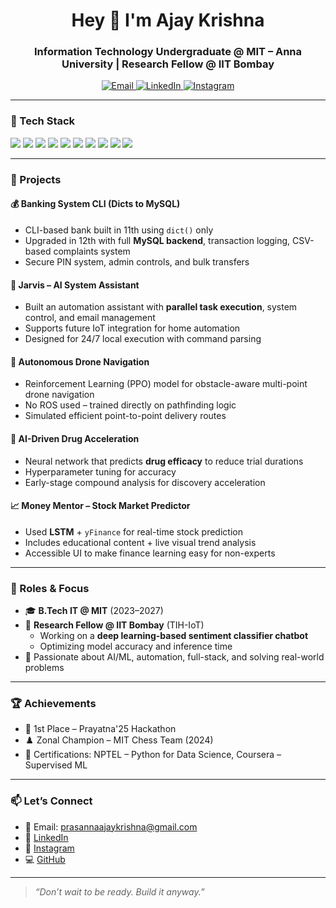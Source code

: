 <h1 align="center">Hey 👋 I'm Ajay Krishna</h1>
<h3 align="center">Information Technology Undergraduate @ MIT – Anna University | Research Fellow @ IIT Bombay</h3>

<p align="center">
  <a href="mailto:prasannaajaykrishna@gmail.com">
    <img src="https://img.shields.io/badge/Email-prasannaajaykrishna@gmail.com-red?style=flat-square&logo=gmail" alt="Email">
  </a>
  <a href="https://www.linkedin.com/in/ajay-krishna-588a1228b">
    <img src="https://img.shields.io/badge/LinkedIn-Ajay%20Krishna-blue?style=flat-square&logo=linkedin" alt="LinkedIn">
  </a>
  <a href="https://www.instagram.com/ajaykrishna_1256/">
    <img src="https://img.shields.io/badge/Instagram-@ajaykrishna_1256-E4405F?style=flat-square&logo=instagram&logoColor=white" alt="Instagram">
  </a>
</p>

---

### 🔧 Tech Stack

<p>
  <img src="https://img.shields.io/badge/Python-3776AB?style=for-the-badge&logo=python&logoColor=white"/>
  <img src="https://img.shields.io/badge/C-00599C?style=for-the-badge&logo=c&logoColor=white"/>
  <img src="https://img.shields.io/badge/C++-00599C?style=for-the-badge&logo=c%2B%2B&logoColor=white"/>
  <img src="https://img.shields.io/badge/JavaScript-F7DF1E?style=for-the-badge&logo=javascript&logoColor=black"/>
  <img src="https://img.shields.io/badge/SQL-316192?style=for-the-badge&logo=mysql&logoColor=white"/>
  <img src="https://img.shields.io/badge/MongoDB-4EA94B?style=for-the-badge&logo=mongodb&logoColor=white"/>
  <img src="https://img.shields.io/badge/Node.js-339933?style=for-the-badge&logo=nodedotjs&logoColor=white"/>
  <img src="https://img.shields.io/badge/React-61DAFB?style=for-the-badge&logo=react&logoColor=black"/>
  <img src="https://img.shields.io/badge/TensorFlow-FF6F00?style=for-the-badge&logo=tensorflow&logoColor=white"/>
  <img src="https://img.shields.io/badge/PyTorch-EE4C2C?style=for-the-badge&logo=pytorch&logoColor=white"/>
</p>

---

### 📌 Projects

#### 💰 Banking System CLI (Dicts to MySQL)
- CLI-based bank built in 11th using `dict()` only  
- Upgraded in 12th with full **MySQL backend**, transaction logging, CSV-based complaints system  
- Secure PIN system, admin controls, and bulk transfers  

#### 🤖 Jarvis – AI System Assistant
- Built an automation assistant with **parallel task execution**, system control, and email management  
- Supports future IoT integration for home automation  
- Designed for 24/7 local execution with command parsing

#### 🚁 Autonomous Drone Navigation
- Reinforcement Learning (PPO) model for obstacle-aware multi-point drone navigation  
- No ROS used – trained directly on pathfinding logic  
- Simulated efficient point-to-point delivery routes

#### 🧪 AI-Driven Drug Acceleration
- Neural network that predicts **drug efficacy** to reduce trial durations  
- Hyperparameter tuning for accuracy  
- Early-stage compound analysis for discovery acceleration

#### 📈 Money Mentor – Stock Market Predictor
- Used **LSTM** + `yFinance` for real-time stock prediction  
- Includes educational content + live visual trend analysis  
- Accessible UI to make finance learning easy for non-experts

---

### 🎯 Roles & Focus

- 🎓 **B.Tech IT @ MIT** (2023–2027)  
- 🤖 **Research Fellow @ IIT Bombay** (TIH-IoT)  
  - Working on a **deep learning-based sentiment classifier chatbot**  
  - Optimizing model accuracy and inference time  
- 🧠 Passionate about AI/ML, automation, full-stack, and solving real-world problems

---

### 🏆 Achievements

- 🥇 1st Place – Prayatna'25 Hackathon  
- ♟️ Zonal Champion – MIT Chess Team (2024)  
- 📜 Certifications: NPTEL – Python for Data Science, Coursera – Supervised ML

---

### 📫 Let’s Connect

- 📧 Email: prasannaajaykrishna@gmail.com  
- 🔗 [LinkedIn](https://www.linkedin.com/in/ajay-krishna-588a1228b)  
- 📸 [Instagram](https://www.instagram.com/ajaykrishna_1256)  
- 💻 [GitHub](https://github.com/ajaykrishna00-7)

---

> *“Don’t wait to be ready. Build it anyway.”*
